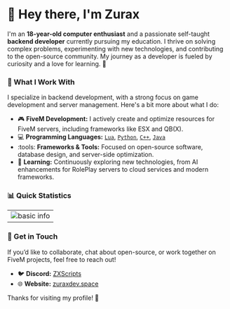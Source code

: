 # :wave: Hey there, I'm Zurax

I'm an **18-year-old computer enthusiast** and a passionate self-taught **backend developer** currently pursuing my education. I thrive on solving complex problems, experimenting with new technologies, and contributing to the open-source community. My journey as a developer is fueled by curiosity and a love for learning. :rocket:

### :wrench: What I Work With
I specialize in backend development, with a strong focus on game development and server management. Here's a bit more about what I do:  

- :video_game: **FiveM Development:** I actively create and optimize resources for FiveM servers, including frameworks like ESX and QB(X).
- :computer: **Programming Languages:** [`Lua`](https://lua.org), [`Python`](https://python.org), [`C++`](https://cplusplus.com/), [`Java`](https://www.java.com/en/)  
- :tools: **Frameworks & Tools:** Focused on open-source software, database design, and server-side optimization.  
- :seedling: **Learning:** Continuously exploring new technologies, from AI enhancements for RolePlay servers to cloud services and modern frameworks.  

### :bar_chart: Quick Statistics  

<table>
    <tr>
        <td style="padding=0;width=50%;">
            <img align="center" style="padding=0;" src="https://github-readme-stats.vercel.app/api?username=zuraxed&title_color=FB8C00&text_color=ffffff&bg_color=151515&hide_border=true&hide_title=true&show_icons=true&count_private=true" alt="basic info" />
        </td>
    </tr>
</table>  

### :speech_balloon: Get in Touch  
If you’d like to collaborate, chat about open-source, or work together on FiveM projects, feel free to reach out!  
- :bird: **Discord:** [ZXScripts](https://discord.gg/zxscripts)  
- :globe_with_meridians: **Website:** [zuraxdev.space](https://zuraxdev.space)  

Thanks for visiting my profile! :rocket:  
